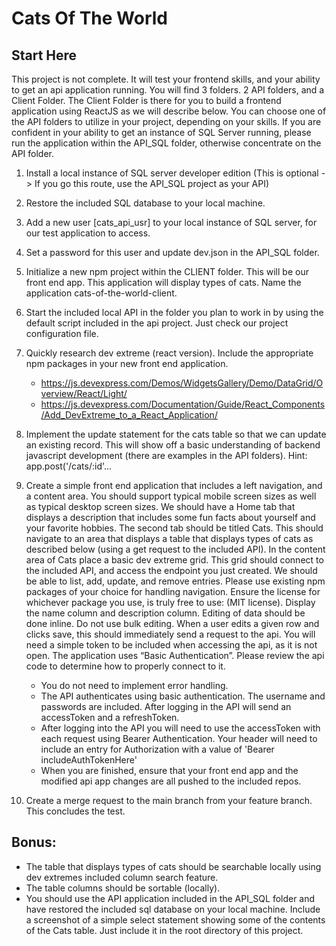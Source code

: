 # Cats Of The World

## Start Here
This project is not complete. It will test your frontend skills, and your ability to get an api application running. You will find 3 folders. 2 API folders, and a Client Folder.
The Client Folder is there for you to build a frontend application using ReactJS as we will describe below. You can choose one of the API folders to utilize in your project, depending on your skills.
If you are confident in your ability to get an instance of SQL Server running, please run the application within the API_SQL folder, otherwise concentrate on the API folder.

1. Install a local instance of SQL server developer edition (This is optional -> If you go this route, use the API_SQL project as your API)
2. Restore the included SQL database to your local machine.
3. Add a new user [cats_api_usr] to your local instance of SQL server, for our test application to access.
4. Set a password for this user and update dev.json in the API_SQL folder.
5. Initialize a new npm project within the CLIENT folder. This will be our front end app. This application will display types of cats. Name the application cats-of-the-world-client.
6. Start the included local API in the folder you plan to work in by using the default script included in the api project. Just check our project configuration file.
7. Quickly research dev extreme (react version). Include the appropriate npm packages in your new front end application.
    * https://js.devexpress.com/Demos/WidgetsGallery/Demo/DataGrid/Overview/React/Light/
    * https://js.devexpress.com/Documentation/Guide/React_Components/Add_DevExtreme_to_a_React_Application/
8. Implement the update statement for the cats table so that we can update an existing record. This will show off a basic understanding of backend javascript development (there are examples in the API folders). Hint: app.post('/cats/:id'...
9. Create a simple front end application that includes a left navigation, and a content area. You should support typical mobile screen sizes as well as typical desktop screen sizes. We should have a Home tab that displays a description that includes some fun facts about yourself and your favorite hobbies. The second tab should be titled Cats. This should navigate to an area that displays a table that displays types of cats as described below (using a get request to the included API). In the content area of Cats place a basic dev extreme grid. This grid should connect to the included API, and access the endpoint you just created. We should be able to list, add, update, and remove entries. Please use existing npm packages of your choice for handling navigation. Ensure the license for whichever package you use, is truly free to use: (MIT license). Display the name column and description column. Editing of data should be done inline. Do not use bulk editing. When a user edits a given row and clicks save, this should immediately send a request to the api. You will need a simple token to be included when accessing the api, as it is not open. The application uses “Basic Authentication”. Please review the api code to determine how to properly connect to it.

    * You do not need to implement error handling.
    * The API authenticates using basic authentication. The username and passwords are included. After logging in the API will send an accessToken and a refreshToken.
    * After logging into the API you will need to use the accessToken with each request using Bearer Authentication. Your header will need to include an entry for Authorization with a value of 'Bearer includeAuthTokenHere' 
    * When you are finished, ensure that your front end app and the modified api app changes are all pushed to the included repos.

10. Create a merge request to the main branch from your feature branch. This concludes the test.
## Bonus:
*   The table that displays types of cats should be searchable locally using dev extremes included column search feature. 
*   The table columns should be sortable (locally).
*   You should use the API application included in the API_SQL folder and have restored the included sql database on your local machine. Include a screenshot of a simple select statement showing some of the contents of the Cats table. Just include it in the root directory of this project.
